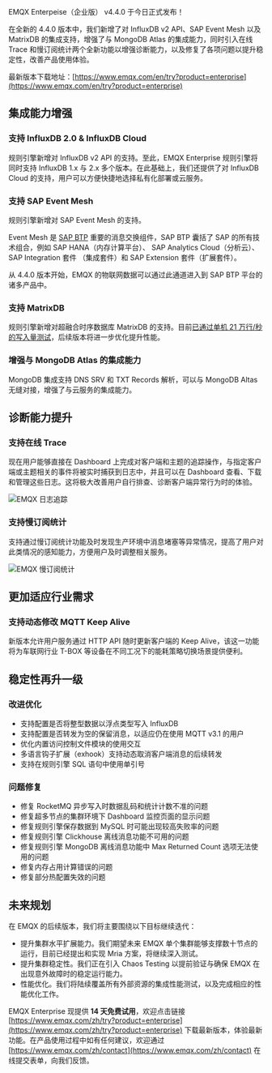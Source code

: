 EMQX Enterpeise（企业版） v4.4.0 于今日正式发布！

在全新的 4.4.0 版本中，我们新增了对 InfluxDB v2 API、SAP Event Mesh 以及 MatrixDB 的集成支持，增强了与 MongoDB Atlas 的集成能力，同时引入在线 Trace 和慢订阅统计两个全新功能以增强诊断能力，以及修复了各项问题以提升稳定性，改善产品使用体验。

最新版本下载地址：[https://www.emqx.com/en/try?product=enterprise](https://www.emqx.com/en/try?product=enterprise)

## 集成能力增强

### 支持 InfluxDB 2.0 & InfluxDB Cloud

规则引擎新增对 InfluxDB v2 API 的支持。至此，EMQX Enterprise 规则引擎将同时支持 InfluxDB 1.x 与 2.x 多个版本。在此基础上，我们还提供了对 InfluxDB Cloud 的支持，用户可以方便快捷地选择私有化部署或云服务。

### 支持 SAP Event Mesh

规则引擎新增对 SAP Event Mesh 的支持。

Event Mesh 是 [SAP BTP](https://www.sap.com/products/business-technology-platform.html) 重要的消息交换组件，SAP BTP 囊括了 SAP 的所有技术组合，例如 SAP HANA（内存计算平台）、 SAP Analytics Cloud（分析云）、SAP Integration 套件 （集成套件）和 SAP Extension 套件（扩展套件）。

从 4.4.0 版本开始，EMQX 的物联网数据可以通过此通道进入到 SAP BTP 平台的诸多产品中。

### 支持 MatrixDB

规则引擎新增对超融合时序数据库 MatrixDB 的支持。目前[已通过单机 21 万行/秒的写入量测试](https://www.emqx.com/zh/blog/emqx-and-matrixdb)，后续版本将进一步优化提升性能。

### 增强与 MongoDB Atlas 的集成能力

MongoDB 集成支持 DNS SRV 和 TXT Records 解析，可以与 MongoDB Altas 无缝对接，增强了与云服务的集成能力。

## 诊断能力提升

### 支持在线 Trace

现在用户能够直接在 Dashboard 上完成对客户端和主题的追踪操作，与指定客户端或主题相关的事件将被实时捕获到日志中，并且可以在 Dashboard 查看、下载和管理这些日志。这将极大改善用户自行排查、诊断客户端异常行为时的体验。

![EMQX 日志追踪](https://static.emqx.net/images/36b6022f50682f5346121669254a5abd.png)

### 支持慢订阅统计

支持通过慢订阅统计功能及时发现生产环境中消息堵塞等异常情况，提高了用户对此类情况的感知能力，方便用户及时调整相关服务。

![EMQX 慢订阅统计](https://static.emqx.net/images/4fb2f745e0f58962833442d3f2d630e6.png)

## 更加适应行业需求

### 支持动态修改 MQTT Keep Alive

新版本允许用户服务通过 HTTP API 随时更新客户端的 Keep Alive，该这一功能将为车联网行业 T-BOX 等设备在不同工况下的能耗策略切换场景提供便利。

## 稳定性再升一级

### 改进优化

- 支持配置是否将整型数据以浮点类型写入 InfluxDB
- 支持配置是否转发为空的保留消息，以适应仍在使用 MQTT v3.1 的用户
- 优化内置访问控制文件模块的使用交互
- 多语言钩子扩展（exhook）支持动态取消客户端消息的后续转发
- 支持在规则引擎 SQL 语句中使用单引号

### 问题修复

- 修复 RocketMQ 异步写入时数据乱码和统计计数不准的问题
- 修复超多节点的集群环境下 Dashboard 监控页面的显示问题
- 修复规则引擎保存数据到 MySQL 时可能出现较高失败率的问题
- 修复规则引擎 Clickhouse 离线消息功能不可用的问题
- 修复规则引擎 MongoDB 离线消息功能中 Max Returned Count 选项无法使用的问题
- 修复内存占用计算错误的问题
- 修复部分热配置失效的问题

## 未来规划

在 EMQX 的后续版本，我们将主要围绕以下目标继续迭代：

- 提升集群水平扩展能力。我们期望未来 EMQX 单个集群能够支撑数十节点的运行，目前已经提出和实现 Mria 方案，将继续深入测试。
- 提升集群稳定性。我们正在引入  Chaos Testing 以提前验证与确保 EMQX 在出现意外故障时的稳定运行能力。
- 性能优化。我们将陆续覆盖所有外部资源的集成性能测试，以及完成相应的性能优化工作。

 

EMQX Enterprise 现提供 **14 天免费试用**，欢迎点击链接 [https://www.emqx.com/zh/try?product=enterprise](https://www.emqx.com/zh/try?product=enterprise) 下载最新版本，体验最新功能。在产品使用过程中如有任何建议，欢迎通过 [https://www.emqx.com/zh/contact](https://www.emqx.com/zh/contact) 在线提交表单，向我们反馈。
